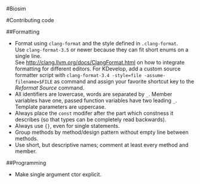 #Biosim

#Contributing code

##Formatting

* Format using `clang-format` and the style defined in `.clang-format`.  
  Use `clang-format-3.5` or newer because they can fit short enums on a single line.  
  See http://clang.llvm.org/docs/ClangFormat.html on how to integrate formatting for different editors.
  For KDevelop, add a custom source formatter script with `clang-format-3.4 -style=file -assume-filename=$FILE` as
  command and assign your favorite shortcut key to the _Reformat Source_ command.
* All identifiers are lowercase, words are separated by `_`. Member variables have one, passed function variables
  have two leading `_`. Template parameters are uppercase.
* Always place the `const` modifer after the part which constness it describes (so that types can be completely read
  backwards).
* Always use `{}`, even for single statements.
* Group methods by method/design pattern without empty line between methods.
* Use short, but descriptive names; comment at least every method and member.

##Programming

* Make single argument ctor explicit.
